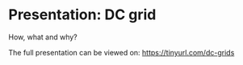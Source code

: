 # Presentation: DC grid
How, what and why?

The full presentation can be viewed on: https://tinyurl.com/dc-grids
